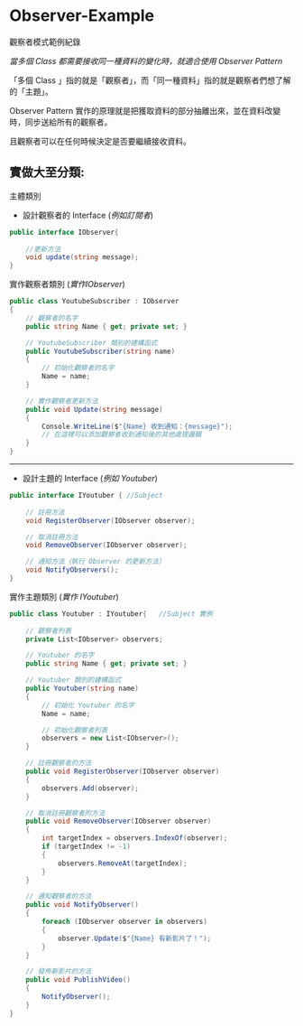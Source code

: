 # Observer-Example
觀察者模式範例紀錄

*當多個 Class 都需要接收同一種資料的變化時，就適合使用 Observer Pattern*

「多個 Class 」指的就是「觀察者」，而「同一種資料」指的就是觀察者們想了解的「主題」。

Observer Pattern 實作的原理就是把獲取資料的部分抽離出來，並在資料改變時，同步送給所有的觀察者。

且觀察者可以在任何時候決定是否要繼續接收資料。

## 實做大至分類:
主體類別

* 設計觀察者的 Interface (*例如訂閱者*)
``` C#
public interface IObserver{
    
    //更新方法
    void update(string message);
}
```
實作觀察者類別 (*實作IObserver*)
```C#
public class YoutubeSubscriber : IObserver
{
    // 觀察者的名字
    public string Name { get; private set; }

    // YoutubeSubscriber 類別的建構函式
    public YoutubeSubscriber(string name)
    {
        // 初始化觀察者的名字
        Name = name;
    }

    // 實作觀察者更新方法
    public void Update(string message)
    {
        Console.WriteLine($"{Name} 收到通知：{message}");
        // 在這裡可以添加觀察者收到通知後的其他處理邏輯
    }
}
```
---
* 設計主題的 Interface (*例如 Youtuber*)
``` C#
public interface IYoutuber { //Subject
    
    // 註冊方法
    void RegisterObserver(IObserver observer);

    // 取消註冊方法
    void RemoveObserver(IObserver observer);

    // 通知方法（執行 Observer 的更新方法）
    void NotifyObservers();
}
```

實作主題類別 (*實作 IYoutuber*)
``` C#
public class Youtuber : IYoutuber{   //Subject 實例
    
    // 觀察者列表
    private List<IObserver> observers;

    // Youtuber 的名字
    public string Name { get; private set; }

    // Youtuber 類別的建構函式
    public Youtuber(string name)
    {
        // 初始化 Youtuber 的名字
        Name = name;

        // 初始化觀察者列表
        observers = new List<IObserver>();
    }

    // 註冊觀察者的方法
    public void RegisterObserver(IObserver observer)
    {
        observers.Add(observer);
    }

    // 取消註冊觀察者的方法
    public void RemoveObserver(IObserver observer)
    {
        int targetIndex = observers.IndexOf(observer);
        if (targetIndex != -1)
        {
            observers.RemoveAt(targetIndex);
        }
    }

    // 通知觀察者的方法
    public void NotifyObserver()
    {
        foreach (IObserver observer in observers)
        {
            observer.Update($"{Name} 有新影片了！");
        }
    }

    // 發佈新影片的方法
    public void PublishVideo()
    {
        NotifyObserver();
    }
}

